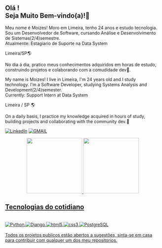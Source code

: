 ## Olá ! <br> Seja Muito Bem-vindo(a)!👋

Meu nome é Moizes!
Moro em Limeira, tenho 24 anos e estudo tecnologia.<br>
Sou um Desenvolvedor de Software, cursando Análise e Desenvolvimento de Sistemas(2/4)semestre. <br>
Atualmente: Estagiario de Suporte na Data System
<br/>

Limeira/SP🌎

No dia á dia, pratico meus conhecimentos adquiridos em horas de estudo, construindo projetos e colaborando com a comudidade dev🧙.

My name is Moizes! I live in Limeira, I'm 24 years old and I study technology.
I'm a Software Developer, studying Systems Analysis and Development(2/4)semester.<br>
Currently: Support Intern at Data System

Limeira / SP 🌎

On a daily basis, I practice my knowledge acquired in hours of study, building projects and collaborating with the community dev.🧙

<!--
**MoizesFerreir/MoizesFerreir** is a ✨ _special_ ✨ repository because its `README.md` (this file) appears on your GitHub profile.

Here are some ideas to get you started:

- 🔭 I’m currently working on ...
- 🌱 I’m currently learning ...
- 👯 I’m looking to collaborate on ...
- 🤔 I’m looking for help with ...
- 💬 Ask me about ...
- 📫 How to reach me: ...
- 😄 Pronouns: ...
- ⚡ Fun fact: ...
-->

[![LinkedIn](https://img.shields.io/badge/LinkedIn-0077B5?style=for-the-badge&logo=linkedin&logoColor=white
)](https://www.linkedin.com/in/moizesdevback/)
[![GMAIL](	https://img.shields.io/badge/Gmail-D14836?style=for-the-badge&logo=gmail&logoColor=white)](mailto:konas300@mgmail.com)

<div align="center">
  <a href="https://github.com/MoizesFerreir">
  <img height="180em" src="https://github-readme-stats.vercel.app/api?username=MoizesFerreir&show_icons=true&theme=dracula&include_all_commits=true&count_private=true"/>
  <img height="180em" src="https://github-readme-stats.vercel.app/api/top-langs/?username=MoizesFerreir&layout=compact&langs_count=7&theme=dracula"/>
</div>
 
 ## Tecnologias do cotidiano
 
 <div style="display: inline_block"><br/>
   <img align="center" alt="Python" src="https://img.shields.io/badge/Python-3776AB?style=for-the-badge&logo=python&logoColor=white"/>
   <img align="center" alt="Django" src="https://img.shields.io/badge/Django-092E20?style=for-the-badge&logo=django&logoColor=white"/>
   <img align="center" alt="html5" src="https://img.shields.io/badge/HTML5-E34F26?style=for-the-badge&logo=html5&logoColor=white"/>
   <img align="center" alt="css3" src="https://img.shields.io/badge/CSS3-1572B6?style=for-the-badge&logo=css3&logoColor=white"/>
   <img align="center" alt="PostgreSQL" src="https://img.shields.io/badge/PostgreSQL-316192?style=for-the-badge&logo=postgresql&logoColor=white"/>
  <div/>
  <br/>
Todos os projetos publicos estão abertos a sugestôes, sinta-se em casa para contribuir com qualquer um dos meu repositorios.
